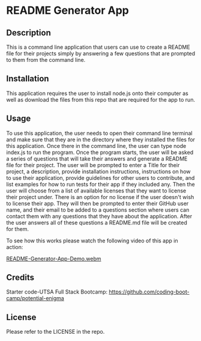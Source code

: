 # README Generator App

## Description

This is a command line application that users can use to create a README file for their projects simply by answering a few questions that are prompted to them from the command line.

## Installation

This application requires the user to install node.js onto their computer as well as download the files from this repo that are required for the app to run. 

## Usage

To use this application, the user needs to open their command line terminal and make sure that they are in the directory where they installed the files for this application. Once there in the command line, the user can type node index.js to run the program. Once the program starts, the user will be asked a series of questions that will take their answers and generate a README file for their project. The user will be prompted to enter a Title for their project, a description, provide installation instructions, instructions on how to use their application, provide guidelines for other users to contribute, and list examples for how to run tests for their app if they included any. Then the user will choose from a list of available licenses that they want to license their project under. There is an option for no license if the user doesn't wish to license their app. They will then be prompted to enter their GitHub user name, and their email to be added to a questions section where users can contact them with any questions that they have about the application. After the user answers all of these questions a README.md file will be created for them.

To see how this works please watch the following video of this app in action:

[README-Generator-App-Demo.webm](https://github.com/ShaneLeeJohnson/README-Generator-App/assets/77424320/e7dba460-6405-42e6-89ba-46468cc34bc7)


## Credits

Starter code-UTSA Full Stack Bootcamp: https://github.com/coding-boot-camp/potential-enigma

## License

Please refer to the LICENSE in the repo.
